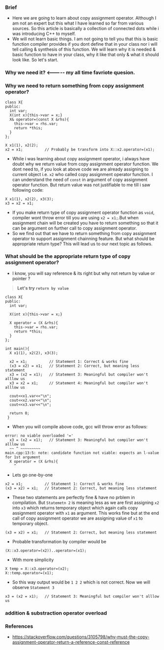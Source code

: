 ### Brief
- Here we are going to learn about copy assignment operator. Although I am not an expert but this what I have learned so far from various sources. So this article is basically a collection of connected dots while i was introducing C++ to myself.
- We will not learn basic things. I am not going to tell you that this is basic function compiler provides if you dont define that in your class nor i will tell calling & synthesis of this function. We will learn why it is needed & basic function to have in your class, why it like that only & what it should look like. So let's start.
### Why we need it? <----- my all time favriote quesion.

### Why we need to return something from copy assignment operator?
```
class X{
public:
  int var;
  X(int x){this->var = x;}
  X& operator=(const X &rhs){
    this->var = rhs.var;
    return *this;
  }
};

X x1(1), x2(2);
x2 = x1;          // Probably be transform into X::x2.operator=(x1);
```
- While i was learning about copy assignment operator, i always have doubt why we return value from copy assignment operator function. We dont need to, if you look at above code we are already assigning to current object i.e. `x2` who called copy assignment operator function. I can understand the need of `const` in argument of copy assignment operator function. But return value was not justifiable to me till i saw following code:
```
X x1(1), x2(2), x3(3);
x3 = x2 = x1;
```
- If you make return type of copy assignment operator function as `void`, compiler wont throw error till you are using `x2 = x1;`.But when assignment chain will be created you have to return something so that it can be argument on further call to copy assignment operator.
- So we find out that we have to return something from copy assignment operator to support assignment chainning feature. But what should be appropriate return type? This will lead us to our next topic as follows.

### What should be the appropriate return type of copy assignment operator?
- I know, you will say reference & its right but why not return by value or pointer ?

> **Let's try `return by value`**

```
class X{
public:
  int var;

  X(int x){this->var = x;}

  X operator = (X &rhs){
    this->var = rhs.var;
    return *this;
  }  
};

int main(){
  X x1(1), x2(2), x3(3);

  x2 = x1;          // Statement 1: Correct & works fine 
  (x3 = x2) = x1;   // Statement 2: Correct, but meaning less statement
  x3 = (x2 = x1);   // Statement 3: Meaningful but compiler won't alllow us
  x3 = x2 = x1;     // Statement 4: Meaningful but compiler won't alllow us

  cout<<x1.var<<"\n";
  cout<<x2.var<<"\n";
  cout<<x3.var<<"\n";
  
  return 0;
 }
```
- When you will compile above code, gcc will throw error as follows:
```
error: no viable overloaded '='
  x3 = (x2 = x1);   // Statement 3: Meaningful but compiler won't alllow us
  ~~ ^ ~~~~~~~~~
main.cpp:13:5: note: candidate function not viable: expects an l-value for 1st argument
  X operator = (X &rhs){
    ^
```
- Lets go one-by-one
```
x2 = x1;          // Statement 1: Correct & works fine
(x3 = x2) = x1;   // Statement 2: Correct, but meaning less statement
```
- These two statements are perfectly fine & have no prblem in compilation. But `Statemetn 2` is meaning less as we are first assigning `x2` into `x3` which returns temporary object which again calls copy assignment operator with `x1` as argument. This works fine but at the end call of copy assignment operator we are assigning value of `x1` to temporary object.
```
(x3 = x2) = x1;   // Statement 2: Correct, but meaning less statement
```
- Probable transformation by compiler would be
```
(X::x3.operator=(x2))..operator=(x1);
```
- With more simplicity
```
X temp = X::x3.operator=(x2);
X::temp.operator=(x1);
```
- So this way output would be `1 2 2` which is not correct. Now we will observe `Statement 3`
```
x3 = (x2 = x1);   // Statement 3: Meaningful but compiler won't alllow us
```

### addition & substraction operator overload

### References
- https://stackoverflow.com/questions/3105798/why-must-the-copy-assignment-operator-return-a-reference-const-reference
